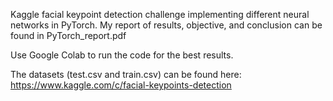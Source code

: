Kaggle facial keypoint detection challenge implementing different neural networks in PyTorch. My report of results, objective, and conclusion can be found in PyTorch_report.pdf

Use Google Colab to run the code for the best results.

The datasets (test.csv and train.csv) can be found here: https://www.kaggle.com/c/facial-keypoints-detection 
